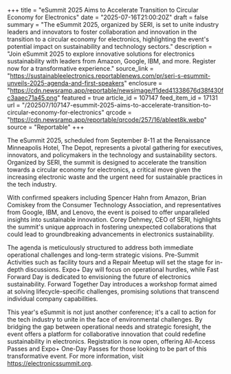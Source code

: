 +++
title = "eSummit 2025 Aims to Accelerate Transition to Circular Economy for Electronics"
date = "2025-07-16T21:00:20Z"
draft = false
summary = "The eSummit 2025, organized by SERI, is set to unite industry leaders and innovators to foster collaboration and innovation in the transition to a circular economy for electronics, highlighting the event's potential impact on sustainability and technology sectors."
description = "Join eSummit 2025 to explore innovative solutions for electronics sustainability with leaders from Amazon, Google, IBM, and more. Register now for a transformative experience."
source_link = "https://sustainableelectronics.reportablenews.com/pr/seri-s-esummit-unveils-2025-agenda-and-first-speakers"
enclosure = "https://cdn.newsramp.app/reportable/newsimage/f1ded41338676d38f430fc3aaec71a45.png"
featured = true
article_id = 107147
feed_item_id = 17131
url = "/202507/107147-esummit-2025-aims-to-accelerate-transition-to-circular-economy-for-electronics"
qrcode = "https://cdn.newsramp.app/reportable/qrcode/257/16/ableet8k.webp"
source = "Reportable"
+++

<p>The eSummit 2025, scheduled from September 8-11 at the Renaissance Minneapolis Hotel, The Depot, represents a pivotal gathering for executives, innovators, and policymakers in the technology and sustainability sectors. Organized by SERI, the summit is designed to accelerate the transition towards a circular economy for electronics, a critical move given the increasing electronic waste and the urgent need for sustainable practices in the tech industry.</p><p>With confirmed speakers including Spencer Hahn from Amazon, Brian Comiskey from the Consumer Technology Association, and representatives from Google, IBM, and Lenovo, the event is poised to offer unparalleled insights into sustainable innovation. Corey Dehmey, CEO of SERI, highlights the summit's unique approach in fostering unexpected collaborations that could lead to groundbreaking advancements in electronics sustainability.</p><p>The agenda is meticulously structured to address both immediate operational challenges and long-term strategic visions. Pre-Summit Activities such as facility tours and a Repair Meetup will set the stage for in-depth discussions. Expo+ Day will focus on operational hurdles, while Fast Forward Day is dedicated to envisioning the future of electronics sustainability. Forward Together Day introduces a workshop format aimed at solving lifecycle-specific challenges, promising solutions that transcend individual company capabilities.</p><p>This year's eSummit is not just another conference; it's a call to action for the tech industry to unite in the face of environmental challenges. By bridging the gap between operational needs and strategic foresight, the event offers a platform for collaborative innovation that could redefine sustainability in electronics. Registration is now open, offering All-Access Passes and Expo+ One-Day Passes for those looking to be part of this transformative event. For more information, visit <a href='https://electronicssummit.org' rel='nofollow' target='_blank'>https://electronicssummit.org</a>.</p>